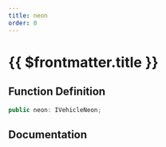 ```yaml
---
title: neon
order: 0
---
```


# {{ $frontmatter.title }}

## Function Definition

```ts
public neon: IVehicleNeon;
```

## Documentation

<!--@include: ./parts/neon.md-->
